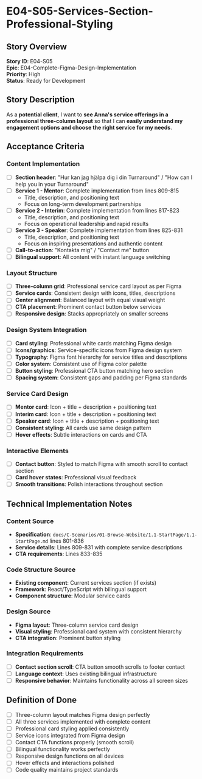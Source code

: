 # E04-S05-Services-Section-Professional-Styling

## Story Overview

**Story ID**: E04-S05  
**Epic**: E04-Complete-Figma-Design-Implementation  
**Priority**: High  
**Status**: Ready for Development  

## Story Description

As a **potential client**, I want to **see Anna's service offerings in a professional three-column layout** so that I can **easily understand my engagement options and choose the right service for my needs**.

## Acceptance Criteria

### Content Implementation
- [ ] **Section header**: "Hur kan jag hjälpa dig i din Turnaround" / "How can I help you in your Turnaround"
- [ ] **Service 1 - Mentor**: Complete implementation from lines 809-815
  - Title, description, and positioning text
  - Focus on long-term development partnerships
- [ ] **Service 2 - Interim**: Complete implementation from lines 817-823
  - Title, description, and positioning text  
  - Focus on operational leadership and rapid results
- [ ] **Service 3 - Speaker**: Complete implementation from lines 825-831
  - Title, description, and positioning text
  - Focus on inspiring presentations and authentic content
- [ ] **Call-to-action**: "Kontakta mig" / "Contact me" button
- [ ] **Bilingual support**: All content with instant language switching

### Layout Structure
- [ ] **Three-column grid**: Professional service card layout as per Figma
- [ ] **Service cards**: Consistent design with icons, titles, descriptions
- [ ] **Center alignment**: Balanced layout with equal visual weight
- [ ] **CTA placement**: Prominent contact button below services
- [ ] **Responsive design**: Stacks appropriately on smaller screens

### Design System Integration
- [ ] **Card styling**: Professional white cards matching Figma design
- [ ] **Icons/graphics**: Service-specific icons from Figma design system
- [ ] **Typography**: Figma font hierarchy for service titles and descriptions
- [ ] **Color system**: Consistent use of Figma color palette
- [ ] **Button styling**: Professional CTA button matching hero section
- [ ] **Spacing system**: Consistent gaps and padding per Figma standards

### Service Card Design
- [ ] **Mentor card**: Icon + title + description + positioning text
- [ ] **Interim card**: Icon + title + description + positioning text
- [ ] **Speaker card**: Icon + title + description + positioning text
- [ ] **Consistent styling**: All cards use same design pattern
- [ ] **Hover effects**: Subtle interactions on cards and CTA

### Interactive Elements
- [ ] **Contact button**: Styled to match Figma with smooth scroll to contact section
- [ ] **Card hover states**: Professional visual feedback
- [ ] **Smooth transitions**: Polish interactions throughout section

## Technical Implementation Notes

### Content Source
- **Specification**: `docs/C-Scenarios/01-Browse-Website/1.1-StartPage/1.1-StartPage.md` lines 801-836
- **Service details**: Lines 809-831 with complete service descriptions
- **CTA requirements**: Lines 833-835

### Code Structure Source
- **Existing component**: Current services section (if exists)
- **Framework**: React/TypeScript with bilingual support
- **Component structure**: Modular service cards

### Design Source
- **Figma layout**: Three-column service card design
- **Visual styling**: Professional card system with consistent hierarchy
- **CTA integration**: Prominent button styling

### Integration Requirements
- [ ] **Contact section scroll**: CTA button smooth scrolls to footer contact
- [ ] **Language context**: Uses existing bilingual infrastructure
- [ ] **Responsive behavior**: Maintains functionality across all screen sizes

## Definition of Done

- [ ] Three-column layout matches Figma design perfectly
- [ ] All three services implemented with complete content
- [ ] Professional card styling applied consistently
- [ ] Service icons integrated from Figma design
- [ ] Contact CTA functions properly (smooth scroll)
- [ ] Bilingual functionality works perfectly
- [ ] Responsive design functions on all devices
- [ ] Hover effects and interactions polished
- [ ] Code quality maintains project standards
